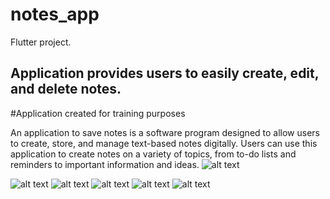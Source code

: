 

# notes_app

Flutter project.

## Application provides users to easily create, edit, and delete notes.

#Application created for training purposes

An application to save notes is a software program designed to allow users to create, store, and manage text-based notes digitally.
Users can use this application to create notes on a variety of topics, from to-do lists and reminders to important information and ideas.
![alt text](https://rscode.site/files/image_app.png)


![alt text](https://rscode.site/files/2_app.png)
![alt text](https://rscode.site/files/3_app.png)
![alt text](https://rscode.site/files/4_app.png)
![alt text](https://rscode.site/files/5_app.png)
![alt text](https://rscode.site/files/6_app.png)
